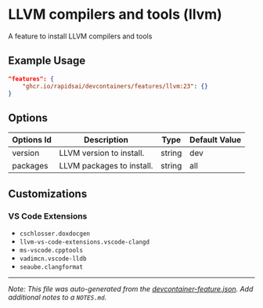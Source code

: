 
# LLVM compilers and tools (llvm)

A feature to install LLVM compilers and tools

## Example Usage

```json
"features": {
    "ghcr.io/rapidsai/devcontainers/features/llvm:23": {}
}
```

## Options

| Options Id | Description | Type | Default Value |
|-----|-----|-----|-----|
| version | LLVM version to install. | string | dev |
| packages | LLVM packages to install. | string | all |

## Customizations

### VS Code Extensions

- `cschlosser.doxdocgen`
- `llvm-vs-code-extensions.vscode-clangd`
- `ms-vscode.cpptools`
- `vadimcn.vscode-lldb`
- `seaube.clangformat`



---

_Note: This file was auto-generated from the [devcontainer-feature.json](https://github.com/rapidsai/devcontainers/blob/main/features/src/llvm/devcontainer-feature.json).  Add additional notes to a `NOTES.md`._
